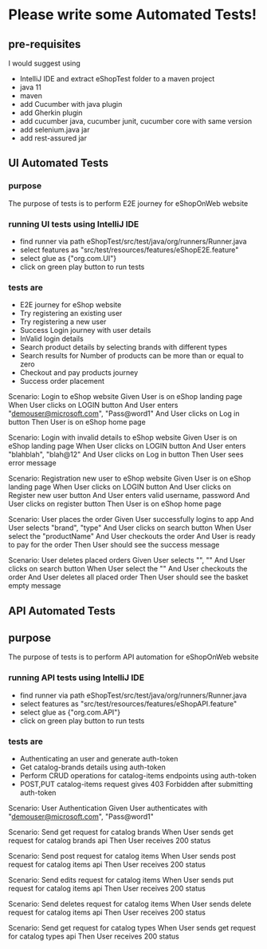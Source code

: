 # Please write some Automated Tests!

## pre-requisites
I would suggest using
- IntelliJ IDE and extract eShopTest folder to a maven project
- java 11
- maven
- add Cucumber with java plugin
- add Gherkin plugin
- add cucumber java, cucumber junit, cucumber core with same version
- add selenium.java jar
- add rest-assured jar

## UI Automated Tests

### purpose
The purpose of tests is to perform E2E journey for eShopOnWeb website

### running UI tests using IntelliJ IDE
- find runner via path eShopTest/src/test/java/org/runners/Runner.java
- select features as "src/test/resources/features/eShopE2E.feature"
- select glue as {"org.com.UI"}
- click on green play button to run tests

### tests are
- E2E journey for eShop website
- Try registering an existing user
- Try registering a new user
- Success Login journey with user details
- InValid login details
- Search product details by selecting brands with different types
- Search results for Number of products can be more than or equal to zero
- Checkout and pay products journey
- Success order placement

Scenario: Login to eShop website
Given User is on eShop landing page
When User clicks on LOGIN button
And User enters "demouser@microsoft.com", "Pass@word1"
And User clicks on Log in button
Then User is on eShop home page

Scenario: Login with invalid details to eShop website
Given User is on eShop landing page
When User clicks on LOGIN button
And User enters "blahblah", "blah@12"
And User clicks on Log in button
Then User sees error message

Scenario: Registration new user to eShop website
Given User is on eShop landing page
When User clicks on LOGIN button
And User clicks on Register new user button
And User enters valid username, password
And User clicks on register button
Then User is on eShop home page

Scenario: User places the order
Given User successfully logins to app
And User selects "brand", "type"
And User clicks on search button
When User select the "productName"
And User checkouts the order
And User is ready to pay for the order
Then User should see the success message

Scenario: User deletes placed orders
Given User selects "<brand>", "<type>"
And User clicks on search button
When User select the "<productName>"
And User checkouts the order
And User deletes all placed order
Then User should see the basket empty message

## API Automated Tests

## purpose
The purpose of tests is to perform API automation for eShopOnWeb website

### running API tests using IntelliJ IDE
- find runner via path eShopTest/src/test/java/org/runners/Runner.java
- select features as "src/test/resources/features/eShopAPI.feature"
- select glue as {"org.com.API"}
- click on green play button to run tests

### tests are
- Authenticating an user and generate auth-token
- Get catalog-brands details using auth-token
- Perform CRUD operations for catalog-items endpoints using auth-token
- POST,PUT catalog-items request gives 403 Forbidden after submitting auth-token

Scenario: User Authentication
Given User authenticates with "demouser@microsoft.com", "Pass@word1"

Scenario: Send get request for catalog brands
When User sends get request for catalog brands api
Then User receives 200 status

Scenario: Send post request for catalog items
When User sends post request for catalog items api
Then User receives 200 status

Scenario: Send edits request for catalog items
When User sends put request for catalog items api
Then User receives 200 status

Scenario: Send deletes request for catalog items
When User sends delete request for catalog items api
Then User receives 200 status

Scenario: Send get request for catalog types
When User sends get request for catalog types api
Then User receives 200 status

